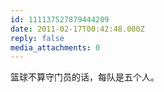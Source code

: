 ```yaml
---
id: 111137527879444209
date: 2011-02-17T00:42:48.000Z
reply: false
media_attachments: 0
---
```


篮球不算守门员的话，每队是五个人。

